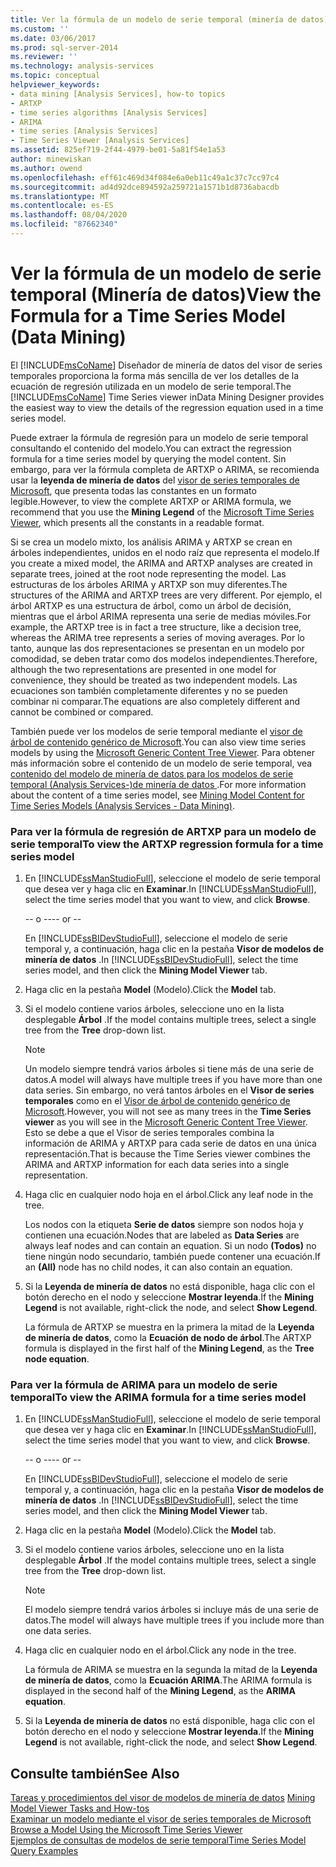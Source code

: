 ```yaml
---
title: Ver la fórmula de un modelo de serie temporal (minería de datos) | Microsoft Docs
ms.custom: ''
ms.date: 03/06/2017
ms.prod: sql-server-2014
ms.reviewer: ''
ms.technology: analysis-services
ms.topic: conceptual
helpviewer_keywords:
- data mining [Analysis Services], how-to topics
- ARTXP
- time series algorithms [Analysis Services]
- ARIMA
- time series [Analysis Services]
- Time Series Viewer [Analysis Services]
ms.assetid: 825ef719-2f44-4979-be01-5a81f54e1a53
author: minewiskan
ms.author: owend
ms.openlocfilehash: eff61c469d34f084e6a0eb11c49a1c37c7cc97c4
ms.sourcegitcommit: ad4d92dce894592a259721a1571b1d8736abacdb
ms.translationtype: MT
ms.contentlocale: es-ES
ms.lasthandoff: 08/04/2020
ms.locfileid: "87662340"
---
```

# <a name="view-the-formula-for-a-time-series-model-data-mining"></a><span data-ttu-id="4bd14-102">Ver la fórmula de un modelo de serie temporal (Minería de datos)</span><span class="sxs-lookup"><span data-stu-id="4bd14-102">View the Formula for a Time Series Model (Data Mining)</span></span>
  <span data-ttu-id="4bd14-103">El [!INCLUDE[msCoName](../../includes/msconame-md.md)] Diseñador de minería de datos del visor de series temporales proporciona la forma más sencilla de ver los detalles de la ecuación de regresión utilizada en un modelo de serie temporal.</span><span class="sxs-lookup"><span data-stu-id="4bd14-103">The [!INCLUDE[msCoName](../../includes/msconame-md.md)] Time Series viewer inData Mining Designer provides the easiest way to view the details of the regression equation used in a time series model.</span></span>  
  
 <span data-ttu-id="4bd14-104">Puede extraer la fórmula de regresión para un modelo de serie temporal consultando el contenido del modelo.</span><span class="sxs-lookup"><span data-stu-id="4bd14-104">You can extract the regression formula for a time series model by querying the model content.</span></span> <span data-ttu-id="4bd14-105">Sin embargo, para ver la fórmula completa de ARTXP o ARIMA, se recomienda usar la **leyenda de minería de datos** del [visor de series temporales de Microsoft](browse-a-model-using-the-microsoft-time-series-viewer.md), que presenta todas las constantes en un formato legible.</span><span class="sxs-lookup"><span data-stu-id="4bd14-105">However, to view the complete ARTXP or ARIMA formula, we recommend that you use the **Mining Legend** of the [Microsoft Time Series Viewer](browse-a-model-using-the-microsoft-time-series-viewer.md), which presents all the constants in a readable format.</span></span>  
  
 <span data-ttu-id="4bd14-106">Si se crea un modelo mixto, los análisis ARIMA y ARTXP se crean en árboles independientes, unidos en el nodo raíz que representa el modelo.</span><span class="sxs-lookup"><span data-stu-id="4bd14-106">If you create a mixed model, the ARIMA and ARTXP analyses are created in separate trees, joined at the root node representing the model.</span></span> <span data-ttu-id="4bd14-107">Las estructuras de los árboles ARIMA y ARTXP son muy diferentes.</span><span class="sxs-lookup"><span data-stu-id="4bd14-107">The structures of the ARIMA and ARTXP trees are very different.</span></span> <span data-ttu-id="4bd14-108">Por ejemplo, el árbol ARTXP es una estructura de árbol, como un árbol de decisión, mientras que el árbol ARIMA representa una serie de medias móviles.</span><span class="sxs-lookup"><span data-stu-id="4bd14-108">For example, the ARTXP tree is in fact a tree structure, like a decision tree, whereas the ARIMA tree represents a series of moving averages.</span></span> <span data-ttu-id="4bd14-109">Por lo tanto, aunque las dos representaciones se presentan en un modelo por comodidad, se deben tratar como dos modelos independientes.</span><span class="sxs-lookup"><span data-stu-id="4bd14-109">Therefore, although the two representations are presented in one model for convenience, they should be treated as two independent models.</span></span> <span data-ttu-id="4bd14-110">Las ecuaciones son también completamente diferentes y no se pueden combinar ni comparar.</span><span class="sxs-lookup"><span data-stu-id="4bd14-110">The equations are also completely different and cannot be combined or compared.</span></span>  
  
 <span data-ttu-id="4bd14-111">También puede ver los modelos de serie temporal mediante el [visor de árbol de contenido genérico de Microsoft](../microsoft-generic-content-tree-viewer-data-mining.md).</span><span class="sxs-lookup"><span data-stu-id="4bd14-111">You can also view time series models by using the [Microsoft Generic Content Tree Viewer](../microsoft-generic-content-tree-viewer-data-mining.md).</span></span> <span data-ttu-id="4bd14-112">Para obtener más información sobre el contenido de un modelo de serie temporal, vea [contenido del modelo de minería de datos para los modelos de serie temporal &#40;Analysis Services-&#41;de minería de datos ](mining-model-content-for-time-series-models-analysis-services-data-mining.md).</span><span class="sxs-lookup"><span data-stu-id="4bd14-112">For more information about the content of a time series model, see [Mining Model Content for Time Series Models &#40;Analysis Services - Data Mining&#41;](mining-model-content-for-time-series-models-analysis-services-data-mining.md).</span></span>  
  
### <a name="to-view-the-artxp-regression-formula-for-a-time-series-model"></a><span data-ttu-id="4bd14-113">Para ver la fórmula de regresión de ARTXP para un modelo de serie temporal</span><span class="sxs-lookup"><span data-stu-id="4bd14-113">To view the ARTXP regression formula for a time series model</span></span>  
  
1.  <span data-ttu-id="4bd14-114">En [!INCLUDE[ssManStudioFull](../../includes/ssmanstudiofull-md.md)], seleccione el modelo de serie temporal que desea ver y haga clic en **Examinar**.</span><span class="sxs-lookup"><span data-stu-id="4bd14-114">In [!INCLUDE[ssManStudioFull](../../includes/ssmanstudiofull-md.md)], select the time series model that you want to view, and click **Browse**.</span></span>  
  
     <span data-ttu-id="4bd14-115">-- o --</span><span class="sxs-lookup"><span data-stu-id="4bd14-115">-- or --</span></span>  
  
     <span data-ttu-id="4bd14-116">En [!INCLUDE[ssBIDevStudioFull](../../includes/ssbidevstudiofull-md.md)], seleccione el modelo de serie temporal y, a continuación, haga clic en la pestaña **Visor de modelos de minería de datos** .</span><span class="sxs-lookup"><span data-stu-id="4bd14-116">In [!INCLUDE[ssBIDevStudioFull](../../includes/ssbidevstudiofull-md.md)], select the time series model, and then click the **Mining Model Viewer** tab.</span></span>  
  
2.  <span data-ttu-id="4bd14-117">Haga clic en la pestaña **Model** (Modelo).</span><span class="sxs-lookup"><span data-stu-id="4bd14-117">Click the **Model** tab.</span></span>  
  
3.  <span data-ttu-id="4bd14-118">Si el modelo contiene varios árboles, seleccione uno en la lista desplegable **Árbol** .</span><span class="sxs-lookup"><span data-stu-id="4bd14-118">If the model contains multiple trees, select a single tree from the **Tree** drop-down list.</span></span>  
  
    > [!NOTE]  
    >  <span data-ttu-id="4bd14-119">Un modelo siempre tendrá varios árboles si tiene más de una serie de datos.</span><span class="sxs-lookup"><span data-stu-id="4bd14-119">A model will always have multiple trees if you have more than one data series.</span></span> <span data-ttu-id="4bd14-120">Sin embargo, no verá tantos árboles en el **Visor de series temporales** como en el [Visor de árbol de contenido genérico de Microsoft](../microsoft-generic-content-tree-viewer-data-mining.md).</span><span class="sxs-lookup"><span data-stu-id="4bd14-120">However, you will not see as many trees in the **Time Series viewer** as you will see in the [Microsoft Generic Content Tree Viewer](../microsoft-generic-content-tree-viewer-data-mining.md).</span></span> <span data-ttu-id="4bd14-121">Esto se debe a que el Visor de series temporales combina la información de ARIMA y ARTXP para cada serie de datos en una única representación.</span><span class="sxs-lookup"><span data-stu-id="4bd14-121">That is because the Time Series viewer combines the ARIMA and ARTXP information for each data series into a single representation.</span></span>  
  
4.  <span data-ttu-id="4bd14-122">Haga clic en cualquier nodo hoja en el árbol.</span><span class="sxs-lookup"><span data-stu-id="4bd14-122">Click any leaf node in the tree.</span></span>  
  
     <span data-ttu-id="4bd14-123">Los nodos con la etiqueta **Serie de datos** siempre son nodos hoja y contienen una ecuación.</span><span class="sxs-lookup"><span data-stu-id="4bd14-123">Nodes that are labeled as **Data Series** are always leaf nodes and can contain an equation.</span></span> <span data-ttu-id="4bd14-124">Si un nodo **(Todos)** no tiene ningún nodo secundario, también puede contener una ecuación.</span><span class="sxs-lookup"><span data-stu-id="4bd14-124">If an **(All)** node has no child nodes, it can also contain an equation.</span></span>  
  
5.  <span data-ttu-id="4bd14-125">Si la **Leyenda de minería de datos** no está disponible, haga clic con el botón derecho en el nodo y seleccione **Mostrar leyenda**.</span><span class="sxs-lookup"><span data-stu-id="4bd14-125">If the **Mining Legend** is not available, right-click the node, and select **Show Legend**.</span></span>  
  
     <span data-ttu-id="4bd14-126">La fórmula de ARTXP se muestra en la primera la mitad de la **Leyenda de minería de datos**, como la **Ecuación de nodo de árbol**.</span><span class="sxs-lookup"><span data-stu-id="4bd14-126">The ARTXP formula is displayed in the first half of the **Mining Legend**, as the **Tree node equation**.</span></span>  
  
### <a name="to-view-the-arima-formula-for-a-time-series-model"></a><span data-ttu-id="4bd14-127">Para ver la fórmula de ARIMA para un modelo de serie temporal</span><span class="sxs-lookup"><span data-stu-id="4bd14-127">To view the ARIMA formula for a time series model</span></span>  
  
1.  <span data-ttu-id="4bd14-128">En [!INCLUDE[ssManStudioFull](../../includes/ssmanstudiofull-md.md)], seleccione el modelo de serie temporal que desea ver y haga clic en **Examinar**.</span><span class="sxs-lookup"><span data-stu-id="4bd14-128">In [!INCLUDE[ssManStudioFull](../../includes/ssmanstudiofull-md.md)], select the time series model that you want to view, and click **Browse**.</span></span>  
  
     <span data-ttu-id="4bd14-129">-- o --</span><span class="sxs-lookup"><span data-stu-id="4bd14-129">-- or --</span></span>  
  
     <span data-ttu-id="4bd14-130">En [!INCLUDE[ssBIDevStudioFull](../../includes/ssbidevstudiofull-md.md)], seleccione el modelo de serie temporal y, a continuación, haga clic en la pestaña **Visor de modelos de minería de datos** .</span><span class="sxs-lookup"><span data-stu-id="4bd14-130">In [!INCLUDE[ssBIDevStudioFull](../../includes/ssbidevstudiofull-md.md)], select the time series model, and then click the **Mining Model Viewer** tab.</span></span>  
  
2.  <span data-ttu-id="4bd14-131">Haga clic en la pestaña **Model** (Modelo).</span><span class="sxs-lookup"><span data-stu-id="4bd14-131">Click the **Model** tab.</span></span>  
  
3.  <span data-ttu-id="4bd14-132">Si el modelo contiene varios árboles, seleccione uno en la lista desplegable **Árbol** .</span><span class="sxs-lookup"><span data-stu-id="4bd14-132">If the model contains multiple trees, select a single tree from the **Tree** drop-down list.</span></span>  
  
    > [!NOTE]  
    >  <span data-ttu-id="4bd14-133">El modelo siempre tendrá varios árboles si incluye más de una serie de datos.</span><span class="sxs-lookup"><span data-stu-id="4bd14-133">The model will always have multiple trees if you include more than one data series.</span></span>  
  
4.  <span data-ttu-id="4bd14-134">Haga clic en cualquier nodo en el árbol.</span><span class="sxs-lookup"><span data-stu-id="4bd14-134">Click any node in the tree.</span></span>  
  
     <span data-ttu-id="4bd14-135">La fórmula de ARIMA se muestra en la segunda la mitad de la **Leyenda de minería de datos**, como la **Ecuación ARIMA**.</span><span class="sxs-lookup"><span data-stu-id="4bd14-135">The ARIMA formula is displayed in the second half of the **Mining Legend**, as the **ARIMA equation**.</span></span>  
  
5.  <span data-ttu-id="4bd14-136">Si la **Leyenda de minería de datos** no está disponible, haga clic con el botón derecho en el nodo y seleccione **Mostrar leyenda**.</span><span class="sxs-lookup"><span data-stu-id="4bd14-136">If the **Mining Legend** is not available, right-click the node, and select **Show Legend**.</span></span>  
  
## <a name="see-also"></a><span data-ttu-id="4bd14-137">Consulte también</span><span class="sxs-lookup"><span data-stu-id="4bd14-137">See Also</span></span>  
 <span data-ttu-id="4bd14-138">[Tareas y procedimientos del visor de modelos de minería de datos](mining-model-viewer-tasks-and-how-tos.md) </span><span class="sxs-lookup"><span data-stu-id="4bd14-138">[Mining Model Viewer Tasks and How-tos](mining-model-viewer-tasks-and-how-tos.md) </span></span>  
 <span data-ttu-id="4bd14-139">[Examinar un modelo mediante el visor de series temporales de Microsoft](browse-a-model-using-the-microsoft-time-series-viewer.md) </span><span class="sxs-lookup"><span data-stu-id="4bd14-139">[Browse a Model Using the Microsoft Time Series Viewer](browse-a-model-using-the-microsoft-time-series-viewer.md) </span></span>  
 [<span data-ttu-id="4bd14-140">Ejemplos de consultas de modelos de serie temporal</span><span class="sxs-lookup"><span data-stu-id="4bd14-140">Time Series Model Query Examples</span></span>](time-series-model-query-examples.md)  
  
  
